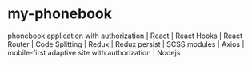 # my-phonebook
phonebook application with authorization | React | React Hooks | React Router | Code Splitting | Redux | Redux persist | SCSS modules | Axios | mobile-first adaptive site with authorization | Nodejs
